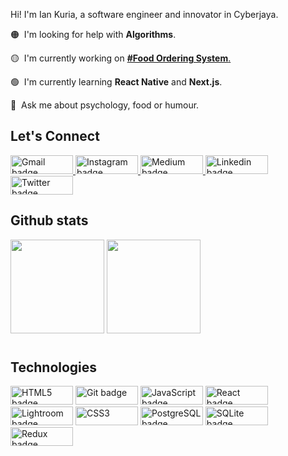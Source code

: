 <!-- 

*** NOTES ***

• All Github READMEs use Markdown formatting: https://guides.github.com/features/mastering-markdown/

• Youtube Resource A: https://youtu.be/OoncKvcfs0M

• Youtube Resource B (Part 1): https://youtu.be/ECuqb5Tv9qI

• Youtube Resource B (Part 2): https://youtu.be/n6d4KHSKqGk

• The particle banner and gradient backgrounds were inspired by Adam Alston's github profile: https://github.com/adamalston

• Adam's github profile is in this curated list of Github Profiles: https://awesomegithubprofile.tech/

• The README is not importing the stylesheet.

-->


 <!--  ![banner](https://user-images.githubusercontent.com/61435324/110541494-d42d1800-80f5-11eb-92e5-570e72bcaebd.gif) -->

<!-- 

*** NAME BANNER ***

• Created with tsParticles: https://particles.js.org/ 

• Recorded a 9 second demo of the particle effect.

• Converted demo video into a GIF with GIPHY Capture: https://apps.apple.com/us/app/giphy-capture-the-gif-maker/id668208984?mt=12

• Resized GIF to be under 10MB (the size limit of GIF files for Github READMEs)

• Blog Resource 1: https://josephcardillo.medium.com/how-to-add-gifs-to-your-github-readme-89c74da2ce47

• Blog Resource 2: https://dev.to/kelli/demo-your-app-in-your-github-readme-with-an-animated-gif-2o3c

• Github Emoji Cheat Sheet 1: https://github.com/ikatyang/emoji-cheat-sheet/blob/master/README.md

• Github Emoji Cheat Sheet 2: https://gist.github.com/rxaviers/7360908


 -->

Hi! I'm Ian Kuria, a software engineer and innovator in Cyberjaya.

<!-- 

*** SECTION HEADERS ***

• Created with Adobe Photoshop.

• Light gray color for text so they would also show up in dark mode.

• Text layers had transparent background layer and saved in PNG format.

• Each text header was cropped with the same canvas width (1555 pixels), making them responsive when uploaded into the README.

• Alternatives to Photoshop: https://picsart.com/  and  https://www.canva.com/

 -->


🟠 &nbsp;I'm looking for help with **Algorithms**.

🟡 &nbsp;I'm currently working on <a href="https://www.100daysofcode.com/">**#Food Ordering System**.</a>

🟢 &nbsp;I'm currently learning **React Native** and **Next.js**.

🔵 &nbsp;Ask me about psychology, food or humour.


<!--  🟣 &nbsp;Fun Fact: He . -->


<!-- 

*** BIO SECTION ***

• A single hashtag symbol (#) with an empty line above and below the symbol transforms into a horizontal break line between sections.

• The HTML code / HTML entity for a non-breaking blank space character is &nbsp; (see color circles above)

• HTML entities: https://www.w3schools.com/html/html_entities.asp#:~:text=A%20commonly%20used%20entity%20in,break%20into%20a%20new%20line).

-->

<!--
<a href="https:/https://fashion-store-tau.vercel.app/"><img src="https://img.shields.io/badge/Fashion-Store-yellow" height=30 width=100 alt="Fashion Store"> <a href="https://shaos-kitchen.netlify.app/"><img src="https://img.shields.io/badge/project-demo-orange" height=30 width=100 alt="Shao's Kitchen Demo"> <a href="https://socialrecipe-kuria-byte.vercel.app/"><img src="https://img.shields.io/badge/project-demo-orange" height=30 width=100 alt="Social Recipe Demo"> <a href="https://www.kmfoodscan.com/"><img src="https://img.shields.io/badge/project-demo-yellow" height=30 width=100 alt="Bombastic Demo">


-->

<!-- 

*** PROJECT DEMO SECTION ***

• The Markdown Badge Cheat Sheet: https://github.com/Ileriayo/markdown-badges

• Generating custom Markdown Badges: https://shields.io/

• Logos and Hex color values for over 1800 brands: https://simpleicons.org/

• If height and width attributes are added to the badge code, it will stretch/squeeze the logo word depending on its length.

• The 6-digit Hex color value should be placed right after "%23" - For example, see "CozyNation-%23430098" in code below.

PARSED PROJECT DEMO BADGES

<a href="https://mod2-pets.herokuapp.com/"><img src="https://img.shields.io/badge/CozyNation-%23430098.svg?&style=for-the-badge&logo=heroku&logoColor=white" height=30 width=100 alt="Cozy Nation Demo"> 

<a href="https://youtu.be/-SWHzutVxBE"><img src="https://img.shields.io/badge/CozyNation-%23FF0000.svg?&style=for-the-badge&logo=youtube&logoColor=white" height=30 width=100 alt="Cozy Nation Demo"> 

<a href="https://youtu.be/6e17LUQb2Dk"><img src="https://img.shields.io/badge/FlavorWorld-%23FF0000.svg?&style=for-the-badge&logo=youtube&logoColor=white" height=30 width=100 alt="FlavorWorld Demo"> 

<a href="https://youtu.be/qo_YDasFpkM"><img src="https://img.shields.io/badge/Bombastic-%23FF0000.svg?&style=for-the-badge&logo=youtube&logoColor=white" height=30 width=100 alt="Bombastic Demo">

-->


<h2> Let's  Connect </h2>

<p> <a href="mailto:ianmwitumi@gmail.com"><img src="https://img.shields.io/badge/gmail-%23fd1745.svg?&style=for-the-badge&logo=gmail&logoColor=white" height=30 width=100 alt="Gmail badge"> <a href="https://www.instagram.com/dear_code/"><img src="https://img.shields.io/badge/instagram-%23ff0077.svg?&style=for-the-badge&logo=instagram&logoColor=white" height=30 width=100 alt="Instagram badge"> <a href="https://medium.com/@Kuria"><img src="https://img.shields.io/badge/medium-%238700f5.svg?&style=for-the-badge&logo=medium&logoColor=white" height=30 width=100 alt="Medium badge"> <a href="https://www.linkedin.com/in/ian-kuria-b91a1378/"><img src="https://img.shields.io/badge/linkedin-%230064e7.svg?&style=for-the-badge&logo=linkedin&logoColor=white" height=30 width=100 alt="Linkedin badge"> <a href="https://twitter.com/_iankuria?lang=en"><img src="https://img.shields.io/badge/twitter-%231DA1F2.svg?&style=for-the-badge&logo=twitter&logoColor=white" height=30 width=100 alt="Twitter badge"></a></p>



<!-- 

*** LET'S CONNECT SECTION ***

• The Markdown Badge Cheat Sheet: https://github.com/Ileriayo/markdown-badges

• Generating custom Markdown Badges: https://shields.io/

• Logos and Hex color values for over 1800 brands: https://simpleicons.org/

• If height and width attributes are added to the badge code, it will stretch/squeeze the logo word depending on its length.

• The 6-digit Hex color value should be placed right after "%23" - For example, see "youtube-%23FF0000" in code below.

PARSED SOCIAL MEDIA BADGES

<a href="https://www.youtube.com/channel/UCQdqFg-_J83jn9xJRd1W3tQ/videos"><img src="https://img.shields.io/badge/twitter-%23FF0000.svg?&style=for-the-badge&logo=youtube&logoColor=white" height=30 width=100 alt="Youtube badge"> 

<a href="mailto:emjose@gmail.com"><img src="https://img.shields.io/badge/gmail-%23fd1745.svg?&style=for-the-badge&logo=gmail&logoColor=white" height=30 width=100 alt="Gmail badge"> 

<a href="https://www.instagram.com/emmanuel_jose/"><img src="https://img.shields.io/badge/instagram-%23ff0077.svg?&style=for-the-badge&logo=instagram&logoColor=white" height=30 width=100 alt="Instagram badge"> 

<a href="https://emmanueljose.medium.com/"><img src="https://img.shields.io/badge/medium-%238700f5.svg?&style=for-the-badge&logo=medium&logoColor=white" height=30 width=100 alt="Medium badge"> 

<a href="https://www.linkedin.com/in/emmanuelpjose/"><img src="https://img.shields.io/badge/linkedin-%230064e7.svg?&style=for-the-badge&logo=linkedin&logoColor=white" height=30 width=100 alt="Linkedin badge"> 

<a href="https://twitter.com/Emmanuel_Labor"><img src="https://img.shields.io/badge/twitter-%231DA1F2.svg?&style=for-the-badge&logo=twitter&logoColor=white" height=30 width=100 alt="Twitter badge"></a></p>

-->

<h2>Github stats </h2>

<img height="150px" src="https://github-readme-stats.vercel.app/api?username=Kuria-byte&hide_border=true&show_icons=true&include_all_commits=false&count_private=true&line_height=24&text_color=ffffff&icon_color=ffffff&bg_color=0,fd1d1d,e1306c,c13584,833ab4&title_color=ffffff"/> <img height="150px" src="https://github-readme-stats.vercel.app/api/top-langs/?username=Kuria-byte&hide=html&hide_border=true&card_width=320&layout=compact&langs_count=7&text_color=ffffff&icon_color=ffffff&bg_color=0,833ab4,5851db,405de6&title_color=ffffff"/>

#

<!-- 

*** GITHUB STATS SECTION ***

• Generating your custom Github stats: https://github.com/anuraghazra/github-readme-stats

• Blog Resource: https://towardsdatascience.com/build-a-stunning-readme-for-your-github-profile-9b80434fe5d7

• Height and width values for the stats cards should be even, not odd. Oddly, odd values did not work for me.

PARSED GITHUB STATS CARDS

<img height="150px" src="https://github-readme-stats.vercel.app/api?username=Kuria-byte&hide_border=true&show_icons=true&include_all_commits=false&count_private=true&line_height=24&text_color=ffffff&icon_color=ffffff&bg_color=0,fd1d1d,e1306c,c13584,833ab4&title_color=ffffff"/> 

<img height="150px" src="https://github-readme-stats.vercel.app/api/top-langs/?username=Kuria-byte&hide=html&hide_border=true&card_width=320&layout=compact&langs_count=7&text_color=ffffff&icon_color=ffffff&bg_color=0,833ab4,5851db,405de6&title_color=ffffff" />

-->
<h2> Technologies </h2>

<p> <img alt="HTML5 badge" src="https://img.shields.io/badge/html5%20-%23E34F26.svg?&style=for-the-badge&logo=html5&logoColor=white" height=30 width=100/>  <img alt="Git badge" src="https://img.shields.io/badge/git%20-%23F05032.svg?&style=for-the-badge&logo=git&logoColor=white" height=30 width=100/> 
<img alt="JavaScript badge" src="https://img.shields.io/badge/javascript%20-%23F7DF1E.svg?&style=for-the-badge&logo=javascript&logoColor=black" height=30 width=100/> <img alt="React badge" src="https://img.shields.io/badge/react%20-%2361DAFB.svg?&style=for-the-badge&logo=react&logoColor=black" height=30 width=100/>  <img alt="Lightroom badge" src="https://img.shields.io/badge/lightroom%20-%2331A8FF.svg?&style=for-the-badge&logo=adobe%20lightroom&logoColor=white" height=30 width=100/> <img alt="CSS3" src="https://img.shields.io/badge/css3%20-%231572B6.svg?&style=for-the-badge&logo=css3&logoColor=white" height=30 width=100/> <img alt="PostgreSQL badge" src="https://img.shields.io/badge/postgresql%20-%23336791.svg?&style=for-the-badge&logo=postgresql&logoColor=white" height=30 width=100/> <img alt="SQLite badge" src ="https://img.shields.io/badge/sqlite-%2307405e.svg?&style=for-the-badge&logo=sqlite&logoColor=white" height=30 width=100/> <img alt="Redux badge" src="https://img.shields.io/badge/redux%20-%23593d88.svg?&style=for-the-badge&logo=redux&logoColor=white" height=30 width=100/></p>


<!-- 

*** TECHNOLOGIES SECTION ***

• The Markdown Badge Cheat Sheet: https://github.com/Ileriayo/markdown-badges

• Generating custom Markdown Badges: https://shields.io/

• Icon Resource 1: https://devicon.dev/

• Icon Resouce 2: https://icongr.am/devicon

• Logos and Hex color values for over 1800 brands: https://simpleicons.org/

• If height and width attributes are added to the badge code, it will stretch/squeeze the logo word depending on its length.

• The 6-digit Hex color value should be placed right after "%23" - For example, see "rails%20-%23CC0000" in code below.

PARSED TECHNOLOGIES BADGES

<img alt="Rails badge" src="https://img.shields.io/badge/rails%20-%23CC0000.svg?&style=for-the-badge&logo=ruby-on-rails&logoColor=white" height=30 width=100/> 

<img alt="Ruby badge" src="https://img.shields.io/badge/ruby-%23CC342D.svg?&style=for-the-badge&logo=ruby&logoColor=white" height=30 width=100/> 

<img alt="HTML5 badge" src="https://img.shields.io/badge/html5%20-%23E34F26.svg?&style=for-the-badge&logo=html5&logoColor=white" height=30 width=100/>  

<img alt="Git badge" src="https://img.shields.io/badge/git%20-%23F05032.svg?&style=for-the-badge&logo=git&logoColor=white" height=30 width=100/> 

<img alt="JavaScript badge" src="https://img.shields.io/badge/javascript%20-%23F7DF1E.svg?&style=for-the-badge&logo=javascript&logoColor=black" height=30 width=100/> 

<img alt="React badge" src="https://img.shields.io/badge/react%20-%2361DAFB.svg?&style=for-the-badge&logo=react&logoColor=black" height=30 width=100/> 

<img alt="Photoshop badge" src="https://img.shields.io/badge/photoshop%20-%2331A8FF.svg?&style=for-the-badge&logo=adobe%20photoshop&logoColor=white" height=30 width=100/> 

<img alt="Lightroom badge" src="https://img.shields.io/badge/lightroom%20-%2331A8FF.svg?&style=for-the-badge&logo=adobe%20lightroom&logoColor=white" height=30 width=100/> 

<img alt="CSS3" src="https://img.shields.io/badge/css3%20-%231572B6.svg?&style=for-the-badge&logo=css3&logoColor=white" height=30 width=100/> 

<img alt="PostgreSQL badge" src="https://img.shields.io/badge/postgresql%20-%23336791.svg?&style=for-the-badge&logo=postgresql&logoColor=white" height=30 width=100/> 

<img alt="SQLite badge" src ="https://img.shields.io/badge/sqlite-%2307405e.svg?&style=for-the-badge&logo=sqlite&logoColor=white" height=30 width=100/> 

<img alt="Redux badge" src="https://img.shields.io/badge/redux%20-%23593d88.svg?&style=for-the-badge&logo=redux&logoColor=white" height=30 width=100/>

-->

<!-- 

• My personal badges were "Ruby, Rails, JavaScript, React, Redux, Photoshop, Lightroom, PostgreSQL, SQL, Github/Git, Semantic UI, SQLite, CSS" 

• I omitted Semantic UI to have even number of badges (better aesthetic when resized).

-->

<!-- 

*** Alternative Two-Tone Badge Style ***

[![React Badge](https://img.shields.io/badge/-React-61DBFB?style=for-the-badge&labelColor=black&logo=react&logoColor=61DBFB)](#) 

[![Javascript Badge](https://img.shields.io/badge/-Javascript-F0DB4F?style=for-the-badge&labelColor=black&logo=javascript&logoColor=F0DB4F)](#) 

<!-- 
[![Ruby Badge](https://img.shields.io/badge/-Ruby-CC342D?style=for-the-badge&labelColor=black&logo=ruby&logoColor=CC342D)](#)
-->
<!-- 
[![Ruby on Rails Badge](https://img.shields.io/badge/-Rails-CC0000?style=for-the-badge&labelColor=black&logo=rails&logoColor=CC0000)](#) 
-->


<!-- 

*** COMPREHENSIVE LIST OF GITHUB PROFILE README RESOURCES ***

https://github.com/abhisheknaiidu/awesome-github-profile-readme/#tools





<!-- 
<a href="https://emjose.github.io/quote-generator/"><img alt="Day 1" src="https://img.shields.io/badge/-Day 01-ff0027?style=for-the-badge&logo=day" height=30 width=79/> <a href="https://emjose.github.io/color-flipper/"><img alt="Day 2" src="https://img.shields.io/badge/-Day 02-f70063?style=for-the-badge&logo=day" height=30 width=79/> <a href="https://emjose.github.io/progress-bar/"><img alt="Day 3" src="https://img.shields.io/badge/-Day 03-e20f79?style=for-the-badge&logo=day" height=30 width=79/> <a href="https://emjose.github.io/expand-search-one/"><img alt="Day 4" src="https://img.shields.io/badge/-Day 04-c91f8c?style=for-the-badge&logo=day" height=30 width=79/> <a href="https://emjose.github.io/expand-search-two/"><img alt="Day 4" src="https://img.shields.io/badge/-Day 04-a02bac?style=for-the-badge&logo=day" height=30 width=79/> <a href="https://emjose.github.io/expanding-cards/"><img alt="Day 5" src="https://img.shields.io/badge/-Day 05-8436c3?style=for-the-badge&logo=day" height=30 width=79/> <a href="https://emjose.github.io/blurry-loading/"><img alt="Day 6" src="https://img.shields.io/badge/-Day 06-7140d3?style=for-the-badge&logo=day" height=30 width=79/> <a href="https://emjose.github.io/password-strength-background/"><img alt="Day 6" src="https://img.shields.io/badge/-Day 06-5c4ce3?style=for-the-badge&logo=day" height=30 width=79/> <a href="https://emjose.github.io/kinetic-loader-1/"><img alt="Day 7" src="https://img.shields.io/badge/-Day 07-5151e7?style=for-the-badge&logo=day" height=30 width=79/> <a href="https://emjose.github.io/kinetic-loader-2/"><img alt="Day 7" src="https://img.shields.io/badge/-Day 07-4256ed?style=for-the-badge&logo=day" height=30 width=79/> <a href="https://emjose.github.io/analog-clock-1/"><img alt="Day 8" src="https://img.shields.io/badge/-Day 08-ff0027?style=for-the-badge&logo=day" height=30 width=79/> <a href="https://emjose.github.io/analog-clock-2/"><img alt="Day 8" src="https://img.shields.io/badge/-Day 08-f70063?style=for-the-badge&logo=day" height=30 width=79/> <a href="https://emjose.github.io/vertical-cards/"><img alt="Day 9" src="https://img.shields.io/badge/-Day 09-e20f79?style=for-the-badge&logo=day" height=30 width=79/> <a href="https://emjose.github.io/coffee-counter/"><img alt="Day 10" src="https://img.shields.io/badge/-Day 10-c91f8c?style=for-the-badge&logo=day" height=30 width=79/> <a href="https://emjose.github.io/range-slider/"><img alt="Day 11" src="https://img.shields.io/badge/-Day 11-a02bac?style=for-the-badge&logo=day" height=30 width=79/> <a href="https://emjose.github.io/block-animation/"><img alt="Day 12" src="https://img.shields.io/badge/-Day 12-8436c3?style=for-the-badge&logo=day" height=30 width=79/> <a href="https://emjose.github.io/heart-animation/"><img alt="Day 12" src="https://img.shields.io/badge/-Day 12-7140d3?style=for-the-badge&logo=day" height=30 width=79/> <a href="https://emjose.github.io/opening-crawl/"><img alt="Day 13" src="https://img.shields.io/badge/-Day 13-5c4ce3?style=for-the-badge&logo=day" height=30 width=79/> <a href="https://emjose.github.io/form-validation/"><img alt="Day 14" src="https://img.shields.io/badge/-Day 14-5151e7?style=for-the-badge&logo=day" height=30 width=79/> <a href="https://emjose.github.io/parallax-background/"><img alt="Day 15" src="https://img.shields.io/badge/-Day 15-4256ed?style=for-the-badge&logo=day" height=30 width=79/> <a href="https://emjose.github.io/video-scroll-one/"><img alt="Day 16" src="https://img.shields.io/badge/-Day 16-ff0027?style=for-the-badge&logo=day" height=30 width=79/> <a href="https://emjose.github.io/video-scroll-two/"><img alt="Day 16" src="https://img.shields.io/badge/-Day 16-f70063?style=for-the-badge&logo=day" height=30 width=79/> <a href="https://emjose.github.io/parallax-scroll/"><img alt="Day 17" src="https://img.shields.io/badge/-Day 17-e20f79?style=for-the-badge&logo=day" height=30 width=79/> <a href="https://emjose.github.io/split-landing-page/"><img alt="Day 18" src="https://img.shields.io/badge/-Day 18-c91f8c?style=for-the-badge&logo=day" height=30 width=79/> <a href="https://emjose.github.io/calculator-react/"><img alt="Day 19" src="https://img.shields.io/badge/-Day 19-a02bac?style=for-the-badge&logo=day" height=30 width=79/> <a href="https://emjose.github.io/calculator-vuejs/"><img alt="Day 19" src="https://img.shields.io/badge/-Day 19-8436c3?style=for-the-badge&logo=day" height=30 width=79/> <a href="https://emjose.github.io/calculator-tilt/"><img alt="Day 19" src="https://img.shields.io/badge/-Day 19-7140d3?style=for-the-badge&logo=day" height=30 width=79/> <a href="https://emjose.github.io/kboard/"><img alt="Day 20" src="https://img.shields.io/badge/-Day 20-5c4ce3?style=for-the-badge&logo=day" height=30 width=79/> <a href="https://emjose.github.io/slingshot/"><img alt="Day 21" src="https://img.shields.io/badge/-Day 21-5151e7?style=for-the-badge&logo=day" height=30 width=79/> <a href="https://emjose.github.io/toast-notifications/"><img alt="Day 22" src="https://img.shields.io/badge/-Day 22-4256ed?style=for-the-badge&logo=day" height=30 width=79/> <a href="https://emjose.github.io/budapest-calendar/"><img alt="Day 23" src="https://img.shields.io/badge/-Day 23-ff0027?style=for-the-badge&logo=day" height=30 width=79/> <a href="https://emjose.github.io/mousetrail-space/"><img alt="Day 24" src="https://img.shields.io/badge/-Day 24-f70063?style=for-the-badge&logo=day" height=30 width=79/> <a href="https://emjose.github.io/mousetrail-wandavision/"><img alt="Day 25" src="https://img.shields.io/badge/-Day 25-e20f79?style=for-the-badge&logo=day" height=30 width=79/>
 


<!-- <a href=""><img alt="Day 26" src="https://img.shields.io/badge/-Day -c91f8c?style=for-the-badge&logo=day" height=30 width=79/>






